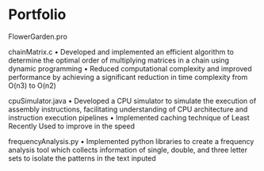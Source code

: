# Portfolio

FlowerGarden.pro 

chainMatrix.c 
• Developed and implemented an efficient algorithm to determine the optimal order of multiplying matrices in a chain using dynamic programming 
• Reduced computational complexity and improved performance by achieving a significant reduction in time complexity from O(n3) to O(n2)

cpuSimulator.java
• Developed a CPU simulator to simulate the execution of assembly instructions, facilitating understanding of CPU architecture and instruction execution pipelines 
• Implemented caching technique of Least Recently Used to improve in the speed

frequencyAnalysis.py
• Implemented python libraries to create a frequency analysis tool which collects information of single, double, and three letter sets to isolate the patterns in the text inputed
